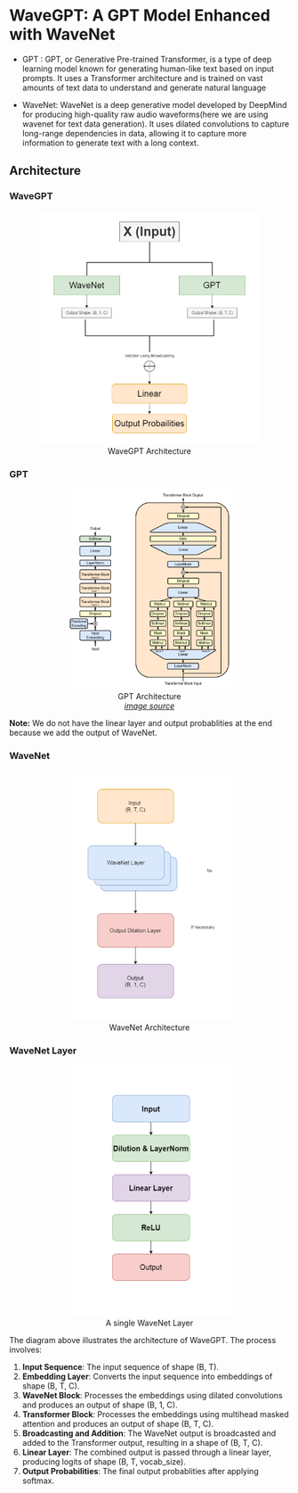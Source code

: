 # WaveGPT: A GPT Model Enhanced with WaveNet

- GPT : GPT, or Generative Pre-trained Transformer, is a type of deep learning model known for generating human-like text based on input prompts. It uses a Transformer architecture and is trained on vast amounts of text data to understand and generate natural language

- WaveNet: WaveNet is a deep generative model developed by DeepMind for producing high-quality raw audio waveforms(here we are using wavenet for text data generation). It uses dilated convolutions to capture long-range dependencies in data, allowing it to capture more information to generate text with a long context.


## Architecture

### WaveGPT
<div style="text-align: center;">
    <figure>
        <img src="img/WaveGPT.png" width=400><br>
    <figcaption>WaveGPT Architecture</figcation>
    </figure>
</div>

### GPT
<div style="text-align: center;">
    <figure>
        <img src="img/GPT.png" width=300><br>
    <figcaption >GPT Architecture <br><i><a href="https://en.m.wikipedia.org/wiki/File:Full_GPT_architecture.png">image source</a></i> </figcation>
    </figure>
</div>


**Note:** We do not have the linear layer and output probablities at the end because we add the output of WaveNet.



### WaveNet
<div style="text-align: center;">
    <figure>
        <img src="img/WaveNet.png" width=300><br>
    <figcaption >WaveNet Architecture</figcation>
    </figure>
</div>

### WaveNet Layer
<div style="text-align: center;">
    <figure>
        <img src="img/WaveNetLayer.png" width=300><br>
    <figcaption >A single WaveNet Layer</figcation>
    </figure>
</div>

The diagram above illustrates the architecture of WaveGPT. The process involves:

1. **Input Sequence**: The input sequence of shape (B, T).
2. **Embedding Layer**: Converts the input sequence into embeddings of shape (B, T, C).
3. **WaveNet Block**: Processes the embeddings using dilated convolutions and produces an output of shape (B, 1, C).
4. **Transformer Block**: Processes the embeddings using multihead masked attention and produces an output of shape (B, T, C).
5. **Broadcasting and Addition**: The WaveNet output is broadcasted and added to the Transformer output, resulting in a shape of (B, T, C).
6. **Linear Layer**: The combined output is passed through a linear layer, producing logits of shape (B, T, vocab_size).
7. **Output Probabilities**: The final output probablities after applying softmax.


